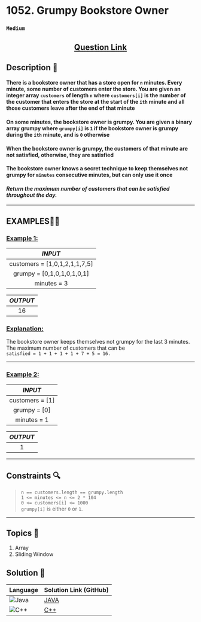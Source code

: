 # 1052. Grumpy Bookstore Owner

### `Medium`


<h2 align="center">
<a href="https://leetcode.com/problems/grumpy-bookstore-owner/description/"><strong>Question Link</strong></a>
</h2>


## Description 📑

#### There is a bookstore owner that has a store open for `n` minutes. Every minute, some number of customers enter the store. You are given an integer array `customers` of length `n` where `customers[i]` is the number of the customer that enters the store at the start of the `ith` minute and all those customers leave after the end of that minute

#### On some minutes, the bookstore owner is grumpy. You are given a binary array grumpy where `grumpy[i]` is `1` if the bookstore owner is grumpy during the `ith` minute, and is `0` otherwise

#### When the bookstore owner is grumpy, the customers of that minute are not satisfied, otherwise, they are satisfied

#### The bookstore owner knows a secret technique to keep themselves not grumpy for `minutes` consecutive minutes, but can only use it once

#### _Return the maximum number of customers that can be satisfied throughout the day._

---

## **EXAMPLES**💫✨ </br>

<h3>

<ins>**Example 1**:</ins> </br>

| _INPUT_ |
| :-----------: |
| customers = [1,0,1,2,1,1,7,5] |
| grumpy = [0,1,0,1,0,1,0,1] |
| minutes = 3 |

| _OUTPUT_ |
| :----: |
| 16 |

</h3>

<h3>
<ins>Explanation:</ins>
</h3>

The bookstore owner keeps themselves not grumpy for the last 3 minutes.
The maximum number of customers that can be </br> `satisfied = 1 + 1 + 1 + 1 + 7 + 5 = 16.`
___
<h3>

<ins>**Example 2**:</ins> </br>

| _INPUT_ |
| :-----------: |
| customers  = [1] |
| grumpy = [0] |
| minutes = 1 |

| _OUTPUT_ |
| :----: |
| 1 |

</h3>

___

## Constraints 🔍

> `n == customers.length == grumpy.length`</br>
> `1 <= minutes <= n <= 2 * 104` </br>
> `0 <= customers[i] <= 1000` </br>
> `grumpy[i]` is either `0` or `1`.

___

## Topics 📝

1. Array
2. Sliding Window

## Solution 📃

|  Language   |  Solution Link (GitHub) |
| ------------- | ------------- |
|  ![Java](https://img.shields.io/badge/java-%23ED8B00.svg?style=flat&logo=openjdk&logoColor=white)  | [JAVA](https://github.com/Purnima47/Leetcode-Solutions/blob/main/%F0%9F%9F%A1%20Medium/1052%20-%20Grumpy%20Bookstore%20Owner/_1052GrumpyBookstoreOwner.java) |
|  ![C++](https://img.shields.io/badge/c++-%2300599C.svg?style=plastic&logo=c%2B%2B&logoColor=white)  | [C++](https://github.com/Purnima47/Leetcode-Solutions/blob/main/%F0%9F%9F%A1%20Medium/1052%20-%20Grumpy%20Bookstore%20Owner/_1052GrumpyBookstoreOwner.cpp)  |
